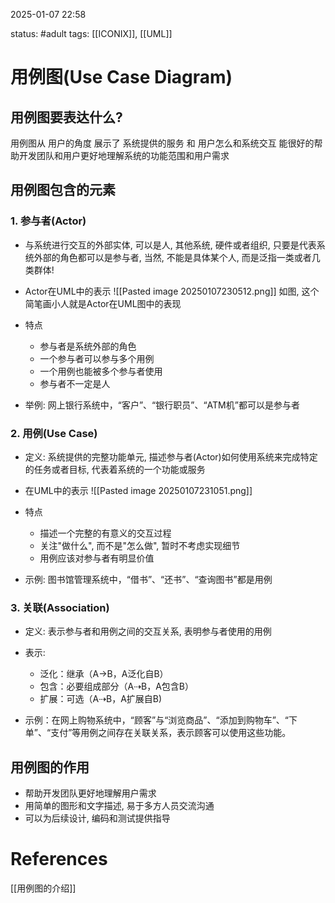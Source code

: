 2025-01-07    22:58

status: #adult 
tags: [[ICONIX]], [[UML]]


# 用例图(Use Case Diagram)

## 用例图要表达什么?
用例图从 用户的角度 展示了 系统提供的服务 和 用户怎么和系统交互
能很好的帮助开发团队和用户更好地理解系统的功能范围和用户需求

## 用例图包含的元素

### 1. 参与者(Actor)
- 与系统进行交互的外部实体, 可以是人, 其他系统, 硬件或者组织, 只要是代表系统外部的角色都可以是参与者, 当然, 不能是具体某个人, 而是泛指一类或者几类群体!
- Actor在UML中的表示
	![[Pasted image 20250107230512.png]]
	如图, 这个简笔画小人就是Actor在UML图中的表现

- 特点
	- 参与者是系统外部的角色
	- 一个参与者可以参与多个用例
	- 一个用例也能被多个参与者使用
	- 参与者不一定是人

- 举例: 网上银行系统中，“客户”、“银行职员”、“ATM机”都可以是参与者


### 2. 用例(Use Case)

- 定义: 系统提供的完整功能单元, 描述参与者(Actor)如何使用系统来完成特定的任务或者目标, 代表着系统的一个功能或服务

- 在UML中的表示
	![[Pasted image 20250107231051.png]]

- 特点
	- 描述一个完整的有意义的交互过程
	- 关注"做什么", 而不是"怎么做", 暂时不考虑实现细节
	- 用例应该对参与者有明显价值
- 示例: 图书馆管理系统中，“借书”、“还书”、“查询图书”都是用例


### 3. 关联(Association)
- 定义: 表示参与者和用例之间的交互关系, 表明参与者使用的用例
- 表示: 
	- 泛化：继承（A→B，A泛化自B）
	- 包含：必要组成部分（A⇢B，A包含B）
	- 扩展：可选（A⇢B，A扩展自B)

- 示例：在网上购物系统中，“顾客”与“浏览商品”、“添加到购物车”、“下单”、“支付”等用例之间存在关联关系，表示顾客可以使用这些功能。


## 用例图的作用

- 帮助开发团队更好地理解用户需求
- 用简单的图形和文字描述, 易于多方人员交流沟通
- 可以为后续设计, 编码和测试提供指导


# References

[[用例图的介绍]]